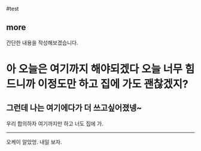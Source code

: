 #test

## more

간단한 내용을 작성해보겠습니다.



아 오늘은 여기까지 해야되겠다 오늘 너무 힘드니까 이정도만 하고 집에 가도 괜찮겠지? 
=======
그런데 나는 여기에다가 더 쓰고싶어졌넹~
----

우리 합의하자 여기까지만 하고 너도 집에 가. 

---

오케이 알았엉. 내일 보자.
